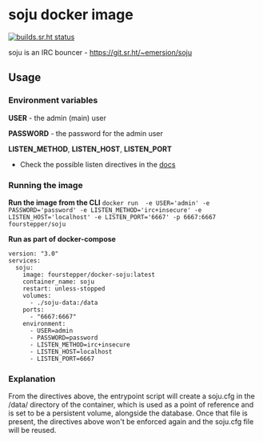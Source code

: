 # soju docker image

[![builds.sr.ht status](https://builds.sr.ht/~fourstepper/docker-soju.svg)](https://builds.sr.ht/~fourstepper/docker-soju?)

soju is an IRC bouncer - https://git.sr.ht/~emersion/soju

## Usage

### Environment variables

**USER** - the admin (main) user

**PASSWORD** - the password for the admin user

**LISTEN_METHOD**, **LISTEN_HOST**, **LISTEN_PORT**

- Check the possible listen directives in the [docs](https://git.sr.ht/~emersion/soju/tree/master/item/doc/soju.1.scd)

### Running the image

**Run the image from the CLI**
`docker run  -e USER='admin' -e PASSWORD='password' -e LISTEN_METHOD='irc+insecure' -e LISTEN_HOST='localhost' -e LISTEN_PORT='6667' -p 6667:6667 fourstepper/soju`


**Run as part of docker-compose**

```
version: "3.0"
services:
  soju:
    image: fourstepper/docker-soju:latest
    container_name: soju
    restart: unless-stopped
    volumes:
      - ./soju-data:/data
    ports:
      - "6667:6667"
    environment:
      - USER=admin
      - PASSWORD=password
      - LISTEN_METHOD=irc+insecure
      - LISTEN_HOST=localhost
      - LISTEN_PORT=6667
```

### Explanation

From the directives above, the entrypoint script will create a soju.cfg in the /data/ directory of the container, which is used as a point of reference and is set to be a persistent volume, alongside the database. Once that file is present, the directives above won't be enforced again and the soju.cfg file will be reused.
